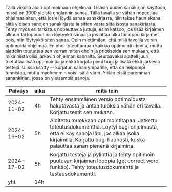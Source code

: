 Tällä viikolla aloin optimoimaan ohjelmaa. Lisäsin uuden sanakirjan käyttöön, missä on 3000 yleistä englannin sanaa. Tällä tavalla se vähän nopeuttaa ohjelmaa siten, että jos ei löydä sanaa sanakirjasta, niin tekee haun ekana siitä yleisen sanojen sanakirjasta ja sitten vasta siitä isosta sanakirjasta. Tehty myös eri tarkistus nopeuttavia juttuja, esim katsoo, jos lisää kirjaimen alkuun tai loppuun niin löytyykö sanaa ja jos ottaa alku tai loppu kirjaimet pois, niin löytyykö siten sanaa. Opin miettimään, että millä tavoilla voisin optimoida ohjelmaa. En ehdi toteuttamaan kaikkia optimointi ideoita, mutta ajattelin totetuttaa sen verran miten ehdin ja priotisoida sen mukaan, että mikä niistä olisi järkevin ohjelman kannalta. Seuraavaksi ajatteli juuri toetuttaa lisää optimointia ja ehkä korjata pieni bugi ja lisätä ehkä järkeviä testejä. Ui:ssa lisätty -- korjatun sanan ympärille, että on helpompi tunnistaa, mutta myöhemmin vois lisätä värin. Yritän etsiä paremman sanankirjan, jossa on yleisempiä sanoja.

Päiväys       | aika | mitä tein |
-----------|------|--------|
2024-11-02 | 4h | Tehty ensimmäinen versio optimoidusta hakutavasta ja antaa tuloksia vähän eri tavalla. Korjattu testit sen mukaan. |
2024-16-02 | 5h | Aloitettu muokkaan optimointitapaa. Jatkettu toteutusdokumenttia. Löytyi bugi ohjelmasta, että ei käy sanoja läpi, jos alkaa isolla kirjaimilla. Korjattu bugi huonosti, koska palauttaa sanan pienenä kirjaimina.|
2024-17-02 | 5h | Korjattu testejä ja pylinttia ja tehty opitimoin puutuvan kirjaimen looppia (get correct word funktio). Tehty toteutusdokumentti ja testausdokumentti. |
yht | 14h |

